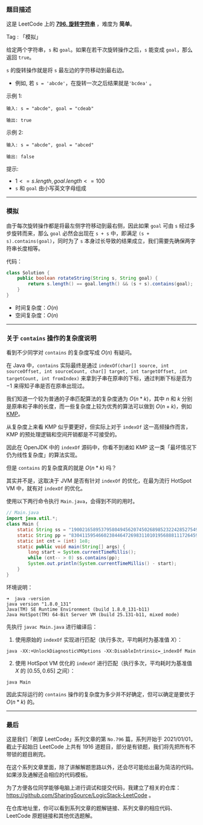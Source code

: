 ### 题目描述

这是 LeetCode 上的 **[796. 旋转字符串](https://leetcode-cn.com/problems/rotate-string/solution/by-ac_oier-bnkx/)** ，难度为 **简单**。

Tag : 「模拟」



给定两个字符串，`s` 和 `goal`。如果在若干次旋转操作之后，`s` 能变成 `goal`，那么返回 `true`。

`s` 的旋转操作就是将 `s` 最左边的字符移动到最右边。 

* 例如, 若 `s = 'abcde'`，在旋转一次之后结果就是`'bcdea'` 。

示例 1:
```
输入: s = "abcde", goal = "cdeab"

输出: true
```
示例 2:
```
输入: s = "abcde", goal = "abced"

输出: false
```

提示:
* $1 <= s.length, goal.length <= 100$
* `s` 和 `goal` 由小写英文字母组成

---

### 模拟

由于每次旋转操作都是将最左侧字符移动到最右侧，因此如果 `goal` 可由 `s` 经过多步旋转而来，那么 `goal` 必然会出现在 `s + s` 中，即满足 `(s + s).contains(goal)`，同时为了 `s` 本身过长导致的结果成立，我们需要先确保两字符串长度相等。

代码：
```java
class Solution {
    public boolean rotateString(String s, String goal) {
        return s.length() == goal.length() && (s + s).contains(goal);
    }
}
```
* 时间复杂度：$O(n)$
* 空间复杂度：$O(n)$

---

### 关于 `contains` 操作的复杂度说明

看到不少同学对 `contains` 的复杂度写成 $O(n)$ 有疑问。

在 Java 中，`contains` 实际最终是通过 `indexOf(char[] source, int sourceOffset, int sourceCount, char[] target, int targetOffset, int targetCount, int fromIndex)` 来拿到子串在原串的下标，通过判断下标是否为 $-1$ 来得知子串是否在原串出现过。

我们知道一个较为普通的子串匹配算法的复杂度通为 $O(n*k)$，其中 $n$ 和 $k$ 分别是原串和子串的长度，而一些复杂度上较为优秀的算法可以做到 $O(n + k)$，例如 [KMP](https://leetcode-cn.com/problems/implement-strstr/solution/shua-chuan-lc-shuang-bai-po-su-jie-fa-km-tb86/)。

从复杂度上来看 KMP 似乎要更好，但实际上对于 `indexOf` 这一高频操作而言，KMP 的预处理逻辑和空间开销都是不可接受的。

因此在 OpenJDK 中的 `indexOf` 源码中，你看不到诸如 KMP 这一类「最坏情况下仍为线性复杂度」的算法实现。

但是 `contains` 的复杂度真的就是 $O(n * k)$ 吗？

其实并不是，这取决于 JVM 是否有针对 `indexOf` 的优化，在最为流行 HotSpot VM 中，就有对 `indexOf` 的优化。

使用以下两行命令执行 `Main.java`，会得到不同的用时。

```java
// Main.java
import java.util.*;
class Main {
    static String ss = "1900216589537958049456207450268985232242852754963049829410964867980510717200606495004259179775210762723370289106970649635773837906542900276476226929871813370344374628795427969854262816333971458418647697497933767559786473164055741512717436542961770628985635269208255141092673831132865";
    static String pp = "830411595466023844647269831101019568881117264597716557501027220546437084223034983361631430958163646150071031688420479928498493050624766427709034028819288384316713084883575266906600102801186671777455503932259958027055697399984336592981698127456301551509241";
    static int cnt = (int) 1e8;
    static public void main(String[] args) {
        long start = System.currentTimeMillis();
        while (cnt-- > 0) ss.contains(pp);
        System.out.println(System.currentTimeMillis() - start);
    }
}
```

环境说明：
```Shell
➜  java -version
java version "1.8.0_131"
Java(TM) SE Runtime Environment (build 1.8.0_131-b11)
Java HotSpot(TM) 64-Bit Server VM (build 25.131-b11, mixed mode)
```

先执行 `javac Main.java` 进行编译后：

1. 使用原始的 `indexOf` 实现进行匹配（执行多次，平均耗时为基准值 $X$）：
```
java -XX:+UnlockDiagnosticVMOptions -XX:DisableIntrinsic=_indexOf Main
```
2. 使用 HotSpot VM 优化的 `indexOf` 进行匹配（执行多次，平均耗时为基准值 $X$ 的 $[0.55, 0.65]$ 之间）：
```
java Main
```

因此实际运行的 `contains` 操作的复杂度为多少并不好确定，但可以确定是要优于 $O(n * k)$ 的。

---

### 最后

这是我们「刷穿 LeetCode」系列文章的第 `No.796` 篇，系列开始于 2021/01/01，截止于起始日 LeetCode 上共有 1916 道题目，部分是有锁题，我们将先把所有不带锁的题目刷完。

在这个系列文章里面，除了讲解解题思路以外，还会尽可能给出最为简洁的代码。如果涉及通解还会相应的代码模板。

为了方便各位同学能够电脑上进行调试和提交代码，我建立了相关的仓库：https://github.com/SharingSource/LogicStack-LeetCode 。

在仓库地址里，你可以看到系列文章的题解链接、系列文章的相应代码、LeetCode 原题链接和其他优选题解。

